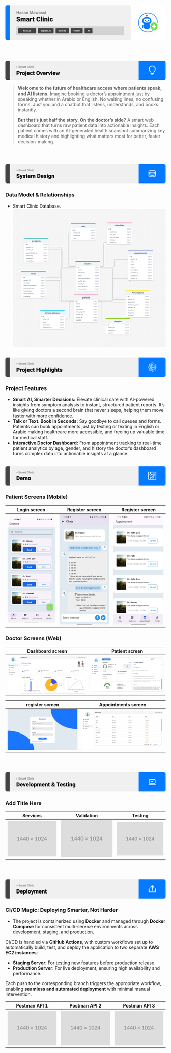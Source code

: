 <img src="./readme/title1.svg"/>

<br><br>

<!-- project overview -->
<img src="./readme/title2.svg"/>

> **Welcome to the future of healthcare access  where patients speak, and AI listens.**
Imagine booking a doctor’s appointment just by speaking  whether in Arabic or English. No waiting lines, no confusing forms. Just you and a chatbot that listens, understands, and books instantly.
>
> **But that’s just half the story. 
On the doctor’s side?**
A smart web dashboard that turns raw patient data into actionable insights.
Each patient comes with an AI-generated health snapshot  summarizing key medical history and highlighting what matters most for better, faster decision-making.

<br><br>

<!-- System Design -->
<img src="./readme/title3.svg"/>

### Data Model & Relationships

- Smart Clinic Database.
 ![Landing](./readme/demo/SmartClinicERD.png)
<br><br>

<!-- Project Highlights -->
<img src="./readme/title4.svg"/>

### Project Features

- **Smart AI, Smarter Decisions:** Elevate clinical care with AI-powered insights from symptom analysis to instant, structured patient reports. It’s like giving doctors a second brain that never sleeps, helping them move faster with more confidence.
- **Talk or Text. Book in Seconds:** Say goodbye to call queues and forms. Patients can book appointments just by texting or texting in English or Arabic  making healthcare more accessible, and freeing up valuable time for medical staff.
- **Interactive Doctor Dashboard:** From appointment tracking to real-time patient analytics by age, gender, and history  the doctor’s dashboard turns complex data into actionable insights at a glance.
<br><br>

<!-- Demo -->
<img src="./readme/title5.svg"/>

### Patient Screens (Mobile)

| Login screen                            | Register screen                       | Register screen                       |
| --------------------------------------- | ------------------------------------- | ------------------------------------- |
| ![Landing](./readme/demo/homeSceen.jpg) | ![fsdaf](./readme/demo/chatbotScreen.jpg) | ![fsdaf](./readme/demo/appointmentsSceen.jpg) |


### Doctor Screens (Web)

| Dashboard screen                            | Patient screen                       |
| --------------------------------------- | ------------------------------------- |
| ![Landing](./readme/demo/dashboardPage.png)  | ![fsdaf](./readme/demo/patientpage.png) |

| register screen                            | Appointments screen                       |
| --------------------------------------- | ------------------------------------- |
| ![Landing](./readme/demo/registerPage.png) | ![fsdaf](./readme/demo/appointmentPage.png) |
<br><br>

<!-- Development & Testing -->
<img src="./readme/title6.svg"/>

### Add Title Here


| Services                            | Validation                       | Testing                        |
| --------------------------------------- | ------------------------------------- | ------------------------------------- |
| ![Landing](./readme/demo/1440x1024.png) | ![fsdaf](./readme/demo/1440x1024.png) | ![fsdaf](./readme/demo/1440x1024.png) |


<br><br>

<!-- Deployment -->
<img src="./readme/title7.svg"/>

###  CI/CD Magic: Deploying Smarter, Not Harder

- The project is containerized using **Docker** and managed through **Docker Compose** for consistent multi-service environments across development, staging, and production.

CI/CD is handled via **GitHub Actions**, with custom workflows set up to automatically build, test, and deploy the application to two separate **AWS EC2 instances**:

- **Staging Server**: For testing new features before production release.
- **Production Server**: For live deployment, ensuring high availability and performance.

Each push to the corresponding branch triggers the appropriate workflow, enabling **seamless and automated deployment** with minimal manual intervention.


| Postman API 1                            | Postman API 2                       | Postman API 3                        |
| --------------------------------------- | ------------------------------------- | ------------------------------------- |
| ![Landing](./readme/demo/1440x1024.png) | ![fsdaf](./readme/demo/1440x1024.png) | ![fsdaf](./readme/demo/1440x1024.png) |

<br><br>
